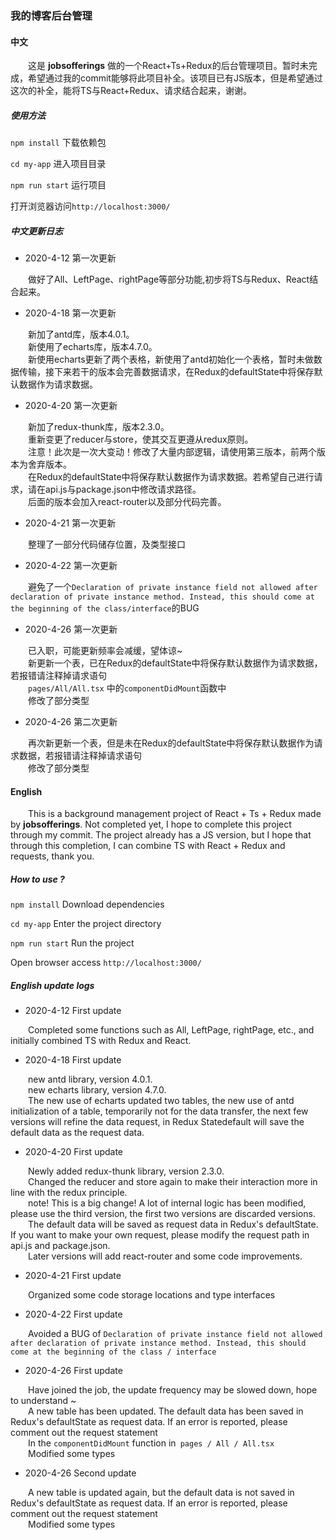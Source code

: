 ### 我的博客后台管理

#### 中文

&emsp;&emsp;这是 **jobsofferings** 做的一个React+Ts+Redux的后台管理项目。暂时未完成，希望通过我的commit能够将此项目补全。该项目已有JS版本，但是希望通过这次的补全，能将TS与React+Redux、请求结合起来，谢谢。<br>

##### 使用方法

`npm install` 下载依赖包

`cd my-app` 进入项目目录

`npm run start` 运行项目

打开浏览器访问`http://localhost:3000/`

##### 中文更新日志

+ 2020-4-12 第一次更新

&emsp;&emsp;做好了All、LeftPage、rightPage等部分功能,初步将TS与Redux、React结合起来。<br>

+ 2020-4-18 第一次更新

&emsp;&emsp;新加了antd库，版本4.0.1。<br>
&emsp;&emsp;新使用了echarts库，版本4.7.0。<br>
&emsp;&emsp;新使用echarts更新了两个表格，新使用了antd初始化一个表格，暂时未做数据传输，接下来若干的版本会完善数据请求，在Redux的defaultState中将保存默认数据作为请求数据。<br>

+ 2020-4-20 第一次更新

&emsp;&emsp;新加了redux-thunk库，版本2.3.0。<br>
&emsp;&emsp;重新变更了reducer与store，使其交互更遵从redux原则。<br>
&emsp;&emsp;注意！此次是一次大变动！修改了大量内部逻辑，请使用第三版本，前两个版本为舍弃版本。<br>
&emsp;&emsp;在Redux的defaultState中将保存默认数据作为请求数据。若希望自己进行请求，请在api.js与package.json中修改请求路径。<br>
&emsp;&emsp;后面的版本会加入react-router以及部分代码完善。<br>

+ 2020-4-21 第一次更新

&emsp;&emsp;整理了一部分代码储存位置，及类型接口<br>

+ 2020-4-22 第一次更新

&emsp;&emsp;避免了一个`Declaration of private instance field not allowed after declaration of private instance method. Instead, this should come at the beginning of the class/interface`的BUG<br>

+ 2020-4-26 第一次更新

&emsp;&emsp;已入职，可能更新频率会减缓，望体谅~<br>
&emsp;&emsp;新更新一个表，已在Redux的defaultState中将保存默认数据作为请求数据，若报错请注释掉请求语句<br>
&emsp;&emsp;`pages/All/All.tsx` 中的`componentDidMount`函数中<br>
&emsp;&emsp;修改了部分类型<br>

+ 2020-4-26 第二次更新

&emsp;&emsp;再次新更新一个表，但是未在Redux的defaultState中将保存默认数据作为请求数据，若报错请注释掉请求语句<br>
&emsp;&emsp;修改了部分类型<br>

#### English

&emsp;&emsp;This is a background management project of React + Ts + Redux made by **jobsofferings**. Not completed yet, I hope to complete this project through my commit. The project already has a JS version, but I hope that through this completion, I can combine TS with React + Redux and requests, thank you.<br>

##### How to use ?

`npm install` Download dependencies

`cd my-app` Enter the project directory

`npm run start` Run the project

Open browser access `http://localhost:3000/`

##### English update logs

+ 2020-4-12 First update

&emsp;&emsp;Completed some functions such as All, LeftPage, rightPage, etc., and initially combined TS with Redux and React.<br>

+ 2020-4-18 First update

&emsp;&emsp;new antd library, version 4.0.1.<br>
&emsp;&emsp;new echarts library, version 4.7.0.<br>
&emsp;&emsp;The new use of echarts updated two tables, the new use of antd initialization of a table, temporarily not for the data transfer, the next few versions will refine the data request, in Redux Statedefault will save the default data as the request data.<br>

+ 2020-4-20 First update

&emsp;&emsp;Newly added redux-thunk library, version 2.3.0.<br>
&emsp;&emsp;Changed the reducer and store again to make their interaction more in line with the redux principle.<br>
&emsp;&emsp;note! This is a big change! A lot of internal logic has been modified, please use the third version, the first two versions are discarded versions.<br>
&emsp;&emsp;The default data will be saved as request data in Redux's defaultState. If you want to make your own request, please modify the request path in api.js and package.json.<br>
&emsp;&emsp;Later versions will add react-router and some code improvements.<br>

+ 2020-4-21 First update

&emsp;&emsp;Organized some code storage locations and type interfaces<br>

+ 2020-4-22 First update

&emsp;&emsp;Avoided a BUG of `Declaration of private instance field not allowed after declaration of private instance method. Instead, this should come at the beginning of the class / interface`<br>

+ 2020-4-26 First update

&emsp;&emsp;Have joined the job, the update frequency may be slowed down, hope to understand ~<br>
&emsp;&emsp;A new table has been updated. The default data has been saved in Redux's defaultState as request data. If an error is reported, please comment out the request statement<br>
&emsp;&emsp;In the `componentDidMount` function in` pages / All / All.tsx`<br>
&emsp;&emsp;Modified some types<br>

+ 2020-4-26 Second update

&emsp;&emsp;A new table is updated again, but the default data is not saved in Redux's defaultState as request data. If an error is reported, please comment out the request statement<br>
&emsp;&emsp;Modified some types<br>
